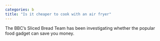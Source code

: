 ```yaml
---
categories: b
title: "Is it cheaper to cook with an air fryer"
---
```

The BBC’s Sliced Bread Team has been investigating whether the popular food gadget can save you money.